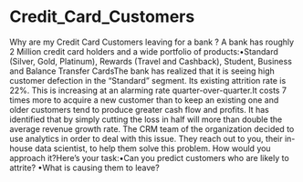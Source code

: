 # Credit_Card_Customers
Why are my Credit Card Customers leaving for a bank ?
A bank has roughly 2 Million credit card holders and a wide portfolio of products:•Standard (Silver, Gold, Platinum), Rewards (Travel and Cashback), Student, Business and Balance Transfer CardsThe bank has realized that it is seeing high customer defection in the “Standard” segment. Its existing attrition rate is 22%. This is increasing at an alarming rate quarter-over-quarter.It costs 7 times more to acquire a new customer than to keep an existing one and older customers tend to produce greater cash flow and profits. It has identified that by simply cutting the loss in half will more than double the average revenue growth rate. The CRM team of the organization decided to use analytics in order to deal with this issue. They reach out to you, their in-house data scientist, to help them solve this problem. How would you approach it?Here’s your task:•Can you predict customers who are likely to attrite? •What is causing them to leave?
